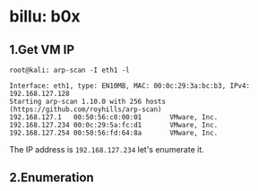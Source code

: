 # billu: b0x

## 1.Get VM IP

```text
root@kali: arp-scan -I eth1 -l

Interface: eth1, type: EN10MB, MAC: 00:0c:29:3a:bc:b3, IPv4: 192.168.127.128
Starting arp-scan 1.10.0 with 256 hosts (https://github.com/royhills/arp-scan)
192.168.127.1   00:50:56:c0:00:01       VMware, Inc.
192.168.127.234 00:0c:29:5a:fc:d1       VMware, Inc.
192.168.127.254 00:50:56:fd:64:8a       VMware, Inc.
```

The IP address is `192.168.127.234` let's enumerate it.

## 2.Enumeration

